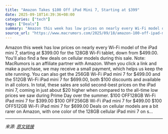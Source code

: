```yaml
---
title: "Amazon Takes $100 Off iPad Mini 7, Starting at $399"
date: 2025-09-18T14:39:36+08:00
categories: ["tech"]
tags: ["Deals"]
summary: "Amazon this week has low prices on nearly every Wi-Fi model of the iPad mini 7, starting at &#36;399.00 for the 128GB Wi-Fi tablet, down from &#36;499.00. You'll also find a few deals on cellular mode"
source_url: "https://www.macrumors.com/2025/09/18/amazon-100-off-ipad-mini-7-2/"
---
```


Amazon this week has low prices on nearly every Wi-Fi model of the iPad mini 7, starting at &#36;399.00 for the 128GB Wi-Fi tablet, down from &#36;499.00. You'll also find a few deals on cellular models during this sale. Note: MacRumors is an affiliate partner with Amazon. When you click a link and make a purchase, we may receive a small payment, which helps us keep the site running. You can also get the 256GB Wi-Fi iPad mini 7 for &#36;499.00 and the 512GB Wi-Fi iPad mini 7 for &#36;699.00, both &#36;100 discounts and available in all colors. In total, these sales are solid second-best prices on the iPad mini 7, coming in just about &#36;20 higher when compared to the all-time low prices we saw during Prime Day over the summer. &#36;100 OFF128GB Wi-Fi iPad mini 7 for &#36;399.00 &#36;100 OFF256GB Wi-Fi iPad mini 7 for &#36;499.00 &#36;100 OFF512GB Wi-Fi iPad mini 7 for &#36;699.00 Deals on cellular models are a bit rarer on Amazon, with one color of the 128GB cellular iPad mini 7 on s...

---

*来源: [原文链接](https://www.macrumors.com/2025/09/18/amazon-100-off-ipad-mini-7-2/)*
